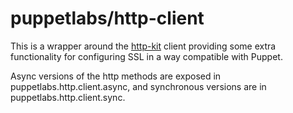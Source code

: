 # puppetlabs/http-client

This is a wrapper around the [http-kit](http://http-kit.org/) client
providing some extra functionality for configuring SSL in a way
compatible with Puppet.

Async versions of the http methods are exposed in
puppetlabs.http.client.async, and synchronous versions are in
puppetlabs.http.client.sync.
